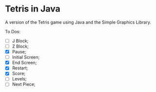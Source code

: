 # Tetris in Java
A version of the Tetris game using Java and the Simple Graphics Library.

To Dos:
- [ ] J Block;
- [ ] Z Block;
- [X] Pause;
- [ ] Initial Screen;
- [X] End Screen;
- [X] Restart;
- [X] Score;
- [ ] Levels;
- [ ] Next Piece;